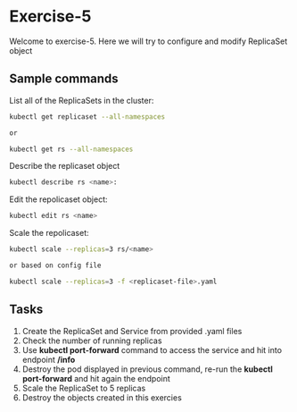 # Exercise-5

Welcome to exercise-5. Here we will try to configure and modify ReplicaSet object

## Sample commands

List all of the ReplicaSets in the cluster:

```bash
kubectl get replicaset --all-namespaces

or

kubectl get rs --all-namespaces
```

Describe the replicaset object

```bash
kubectl describe rs <name>:
```

Edit the repolicaset object:

```bash
kubectl edit rs <name>
```

Scale the repolicaset:

```bash
kubectl scale --replicas=3 rs/<name>

or based on config file

kubectl scale --replicas=3 -f <replicaset-file>.yaml
```

## Tasks

1. Create the ReplicaSet and Service from provided .yaml files
2. Check the number of running replicas
3. Use **kubectl port-forward** command to access the service and hit into endpoint **/info**
4. Destroy the pod displayed in previous command, re-run the **kubectl port-forward** and hit again the endpoint
5. Scale the ReplicaSet to 5 replicas
6. Destroy the objects created in this exercies

